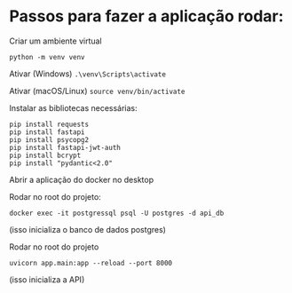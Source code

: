 # Passos para fazer a aplicação rodar:

Criar um ambiente virtual
```
python -m venv venv
```

Ativar (Windows)
```.\venv\Scripts\activate```

Ativar (macOS/Linux)
```source venv/bin/activate```

Instalar as bibliotecas necessárias:

```
pip install requests
pip install fastapi
pip install psycopg2
pip install fastapi-jwt-auth
pip install bcrypt
pip install "pydantic<2.0"
```

Abrir a aplicação do docker no desktop

Rodar no root do projeto:

```docker exec -it postgressql psql -U postgres -d api_db```

(isso inicializa o banco de dados postgres)

Rodar no root do projeto

```uvicorn app.main:app --reload --port 8000```

(isso inicializa a API)

